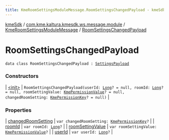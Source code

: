 ```yaml
---
title: KmeRoomSettingsModuleMessage.RoomSettingsChangedPayload - kmeSdk
---
```


[kmeSdk](../../../index.html) / [com.kme.kaltura.kmesdk.ws.message.module](../../index.html) / [KmeRoomSettingsModuleMessage](../index.html) / [RoomSettingsChangedPayload](./index.html)

# RoomSettingsChangedPayload

`data class RoomSettingsChangedPayload : `[`SettingsPayload`](../-settings-payload/index.html)

### Constructors

| [&lt;init&gt;](-init-.html) | `RoomSettingsChangedPayload(userId: `[`Long`](https://kotlinlang.org/api/latest/jvm/stdlib/kotlin/-long/index.html)`? = null, roomId: `[`Long`](https://kotlinlang.org/api/latest/jvm/stdlib/kotlin/-long/index.html)`? = null, roomSettingValue: `[`KmePermissionValue`](../../../com.kme.kaltura.kmesdk.ws.message.type.permissions/-kme-permission-value/index.html)`? = null, changedRoomSetting: `[`KmePermissionKey`](../../../com.kme.kaltura.kmesdk.ws.message.type.permissions/-kme-permission-key/index.html)`? = null)` |

### Properties

| [changedRoomSetting](changed-room-setting.html) | `var changedRoomSetting: `[`KmePermissionKey`](../../../com.kme.kaltura.kmesdk.ws.message.type.permissions/-kme-permission-key/index.html)`?` |
| [roomId](room-id.html) | `var roomId: `[`Long`](https://kotlinlang.org/api/latest/jvm/stdlib/kotlin/-long/index.html)`?` |
| [roomSettingValue](room-setting-value.html) | `var roomSettingValue: `[`KmePermissionValue`](../../../com.kme.kaltura.kmesdk.ws.message.type.permissions/-kme-permission-value/index.html)`?` |
| [userId](user-id.html) | `var userId: `[`Long`](https://kotlinlang.org/api/latest/jvm/stdlib/kotlin/-long/index.html)`?` |

